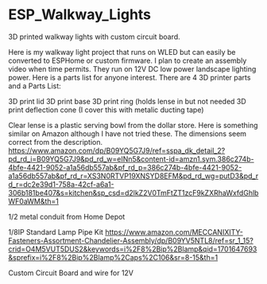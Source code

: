 # ESP_Walkway_Lights
3D printed walkway lights with custom circuit board. 

Here is my walkway light project that runs on WLED but can easily be converted to ESPHome or custom firmware.  I plan to create an assembly video when time permits.  They run on 12V DC low power landscape lighting power.  Here is a parts list for anyone interest.  There are 4 3D printer parts and a 
Parts List:

3D print lid
3D print base
3D print ring (holds lense in but not needed
3D print deflection cone (I cover this with metalic ducting tape)

Clear lense is a plastic serving bowl from the dollar store.  Here is something similar on Amazon although I have not tried these.  The dimensions seem correct from the description.
https://www.amazon.com/dp/B09YQ5G7J9/ref=sspa_dk_detail_2?pd_rd_i=B09YQ5G7J9&pd_rd_w=eINn5&content-id=amzn1.sym.386c274b-4bfe-4421-9052-a1a56db557ab&pf_rd_p=386c274b-4bfe-4421-9052-a1a56db557ab&pf_rd_r=XS3N0RTVP19XNSYD8EFM&pd_rd_wg=putD3&pd_rd_r=dc2e39d1-758a-42cf-a6a1-306b181be407&s=kitchen&sp_csd=d2lkZ2V0TmFtZT1zcF9kZXRhaWxfdGhlbWF0aWM&th=1

1/2 metal conduit from Home Depot

1/8IP Standard Lamp Pipe Kit
https://www.amazon.com/MECCANIXITY-Fasteners-Assortment-Chandelier-Assembly/dp/B09YV5NTL8/ref=sr_1_15?crid=O4M5VUT5DUS2&keywords=i%2F8%2Bip%2Blamp&qid=1701647693&sprefix=i%2F8%2Bip%2Blamp%2Caps%2C106&sr=8-15&th=1

Custom Circuit Board and wire for 12V 
